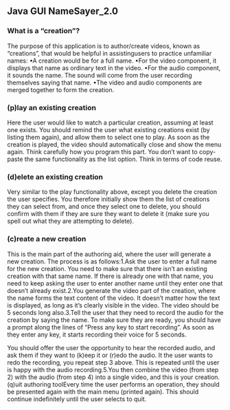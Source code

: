 ## Java GUI NameSayer_2.0

### What is a “creation”?
The purpose of this application is to author/create videos, known as “creations”, that would be helpful in assistingusers to practice unfamiliar names: 
•A creation would be for a full name.
•For the video component, it displays that name as ordinary text in the video.
•For the audio component, it sounds the name. The sound will come from the user recording themselves saying that name.
•The video and audio components are merged together to form the creation.

### (p)lay an existing creation
Here the user would like to watch a particular creation, assuming at least one exists. You should remind the user what existing creations exist (by listing them again), and allow them to select one to play. As soon as the creation is played, the video should automatically close and show the menu again. Think carefully how you program this part. You don’t want to copy-paste the same functionality as the list option. Think in terms of code reuse.

### (d)elete an existing creation
Very  similar  to  the  play  functionality  above,  except  you  delete  the  creation  the  user  specifies.  You  therefore  initially  show  them  the  list  of  creations  they  can  select  from,  and  once  they  select  one  to  delete,  you  should  confirm with them if they are sure they want to delete it (make sure you spell out what they are attempting to delete).

### (c)reate a new creation
This is the main part of the authoring aid, where the user will generate a new creation. The process is as follows:1.Ask the user to enter a full name for the new creation. You need to make sure that there isn’t an existing creation with that same name. If there is already one with that name, you need to keep asking the user to enter another name until they enter one that doesn’t already exist.2.You generate the video part of the creation, where the name forms the text content of the video. It doesn’t matter how the text is displayed, as long as it’s clearly visible in the video. The video should be 5 seconds long also.3.Tell the user that they need to record the audio for the creation by saying the name. To make sure they are ready, you should have a prompt along the lines of “Press any key to start recording”. As soon as they enter any key, it starts recording their voice for 5 seconds.

You should offer the user the opportunity to hear the recorded audio, and ask them if they want to (k)eep it or (r)edo the audio. It the user wants to redo the recording, you repeat step 3 above. This is repeated until the user is happy with the audio recording.5.You then combine the video (from step 2) with the audio (from step 4) into a single video, and this is your creation.(q)uit authoring toolEvery time the user performs an operation, they should be presented again with the main menu (printed again). This should continue indefinitely until the user selects to quit.
